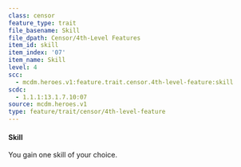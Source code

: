```yaml
---
class: censor
feature_type: trait
file_basename: Skill
file_dpath: Censor/4th-Level Features
item_id: skill
item_index: '07'
item_name: Skill
level: 4
scc:
  - mcdm.heroes.v1:feature.trait.censor.4th-level-feature:skill
scdc:
  - 1.1.1:13.1.7.10:07
source: mcdm.heroes.v1
type: feature/trait/censor/4th-level-feature
---
```


#### Skill

You gain one skill of your choice.
